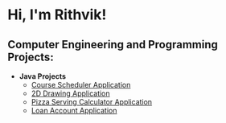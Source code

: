 <h1>Hi, I'm Rithvik! </h1>

<h2>Computer Engineering and Programming Projects:</h2>

- <b>Java Projects</b>
  - [Course Scheduler Application](https://github.com/rshetty26/CourseSchedulerApplication)
  - [2D Drawing Application](https://github.com/rshetty26/2DDrawingApplication)
  - [Pizza Serving Calculator Application](https://github.com/rshetty26/PizzaServingCalculator)
  - [Loan Account Application](https://github.com/rshetty26/LoanAccount)
